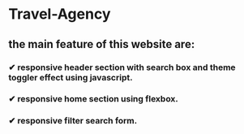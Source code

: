 # Travel-Agency
## the main feature of this website are:
### ✔ responsive header section with search box and theme toggler effect using javascript.
### ✔ responsive home section using flexbox.
### ✔ responsive filter search form.